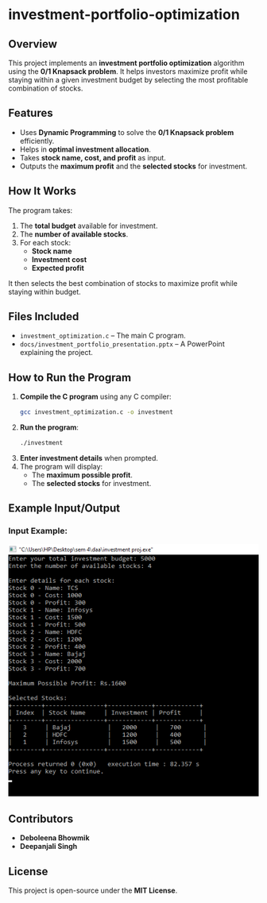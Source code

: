 # investment-portfolio-optimization
      
## **Overview**  
This project implements an **investment portfolio optimization** algorithm using the **0/1 Knapsack problem**. It helps investors maximize profit while staying within a given investment budget by selecting the most profitable combination of stocks.  

## **Features**  
- Uses **Dynamic Programming** to solve the **0/1 Knapsack problem** efficiently.  
- Helps in **optimal investment allocation**.  
- Takes **stock name, cost, and profit** as input.  
- Outputs the **maximum profit** and the **selected stocks** for investment.  

## **How It Works**  
The program takes:  
1. The **total budget** available for investment.  
2. The **number of available stocks**.  
3. For each stock:  
   - **Stock name**  
   - **Investment cost**  
   - **Expected profit**  

It then selects the best combination of stocks to maximize profit while staying within budget.  

## **Files Included**  
- `investment_optimization.c` – The main C program.  
- `docs/investment_portfolio_presentation.pptx` – A PowerPoint explaining the project.  

## **How to Run the Program**  
1. **Compile the C program** using any C compiler:  
   ```sh
   gcc investment_optimization.c -o investment
   ```
2. **Run the program**:  
   ```sh
   ./investment
   ```
3. **Enter investment details** when prompted.  
4. The program will display:  
   - The **maximum possible profit**.  
   - The **selected stocks** for investment.  

## **Example Input/Output**  
### **Input Example:**  
![Program Output](Sample_IO_OP.png)

## **Contributors**  
- **Deboleena Bhowmik**  
- **Deepanjali Singh**  

## **License**  
This project is open-source under the **MIT License**.  

